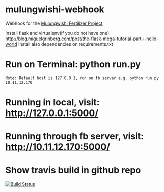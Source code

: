 # mulungwishi-webhook
Webhook for the [Mulungwishi Fertilizer Project](https://www.youtube.com/watch?v=qkBsuUHCFWo)

Install flask and virtualenv(if you do not have one):  http://blog.miguelgrinberg.com/post/the-flask-mega-tutorial-part-i-hello-world
Install also dependencies on requirements.txt

# Run on Terminal: python run.py 
    Note: Default host is 127.0.0.1, run on fb server e.g. python run.py 10.11.12.170
# Running in local, visit: http://127.0.0.1:5000/
# Running through fb server, visit: http://10.11.12.170:5000/

# Show travis build in github repo
[![Build Status](https://travis-ci.org/admiral96/mulungwishi-webhook.svg?branch=master)](https://travis-ci.org/admiral96/mulungwishi-webhook)